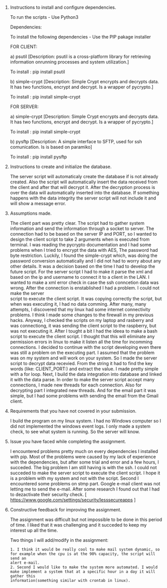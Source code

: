 

1. Instructions to install and configure dependencies.

   To run the scripts - Use Python3

   Dependencies:

   To install the following dependencies - Use the PIP pakage installer

   FOR CLIENT:

   a) psutil [Description: psutil is a cross-platform library for retrieving information onrunning processes and system utilization.]

	To install : pip install psutil


   b) simple-crypt [Description: Simple Crypt encrypts and decrypts data. It has two functions, encrypt and decrypt. Is a wrapper of pycrypto.]
	
	To install : pip install simple-crypt


   FOR SERVER:

   a) simple-crypt [Description: Simple Crypt encrypts and decrypts data. It has two functions, encrypt and decrypt. Is a wrapper of pycrypto.]
	
	To install : pip install simple-crypt
   
   b) pysftp [Description: A simple interface to SFTP, used for ssh comunication. Is is based on paramiko]
	
	To install : pip install pysftp

2. Instructions to create and initialize the database. 

     The server script will automaticaly create the database if is not already created. Also the script will automatically insert the data received
   from the client and after that will decrypt it. After the decryption process is over the data will automatically inserted into the database.
   If something happens with the data integrity the server script will not include it and will show a message error.
 
3. Assumptions made.

      The client part was pretty clear. The script had to gather system information and send the information through a socket to server. 
    The connection had to be based on the server IP and PORT, so I wanted to design the client script to take 2 arguments when is executed from
    terminal. I was reading the pycrypto documentation and I had some problems when I tried to encrypt the data with AES, The password had byte 
    restriction. Luckily, I found the simple-crypt which, was doing the password conversion automatically and I did not had to worry about any other
    details. It was a decision based on the time I had to develop the future script. 
       For the server script I had to make it parse the xml and based on the ip and username to connect it to a client in the LAN. I wanted to make a 
    xml error check in case the ssh conncetion data was wrong. After the connection is enstablished I had a problem. I could not make the server       
    script to execute the client script. It was copying correctly the script, but when was executing it, I had no data comming. 
    After many, many attempts, I discovered that my linux had some internet connectivity problems. I think I made some changes to the firewall in my 
    previous hacks. Anyway, I checked the scripts on my laptop and rasberry and was connectiong, it was sending the client script to the raspberry, 
    but was not executing it. After I tought a bit I had the ideea to make a bash script to execute the client script. I thought that this will 
    eliminate any permission errors in linux to make it listen all the time for incomming connections.
       I decided to continue with the script developing even there was still a problem on the executing part. I assumed that the problem was on my
    system and will work on your system. So I made the server script to decrypt data recevied. From the string it had to find the key words
    (like: CLIENT_PORT:) and extract the value. I made pretty simple with a for loop. Next, I build the data integration into database and linked it
    with the data parse.
       In order to make the server script accept many connections, I made new threads for each connection. Also for decrypting part I integrated new
    threads. And for the email part it was simple, but I had some problems with sending the email from the Gmail client. 

4. Requirements that you have not covered in your submission. 

     I build the program on my linux system. I had no Windows computer so I did not implemented the windows event logs. I only made a system check, 
   to see what system is running. So the server will know.

5. Issue you have faced while completing the assignment.

     I encountered problems pretty much on every dependencies I installed with pip. Most of the problems were caused by my lack of experience with 
   the dependencies, but after some trial and error and a few hours, I succeded. 
     The big problem I am still having is with the ssh. I could not succeded to make the server script to execute the client script. I hope it is a 
    problem with my system and not with the script. 
     Second I encountered some problems on stmp part. Google e-mail client was not letting me to send the e-mail. After some research I found out 
    that I had to dezactivate their security check.  [ https://www.google.com/settings/security/lesssecureapps ]

6. Constructive feedback for improving the assignment. 
    
    The assignment was difficult but not impossible to be done in this period of time. I liked that it was challenging and it succeded to keep my
   interest up all the time. 

    Two things I will add/modify in the assignment:

       1. I think it would be really cool to make mail system dynamic, so for example when the cpu is at the 90% capacity, the script will send an  
       alert e-mail.
       2. Second I would like to make the system more automated. I would make implement a system that at a specific hour in a day it will gather this
       information(something similar with crontab in linux).
  

